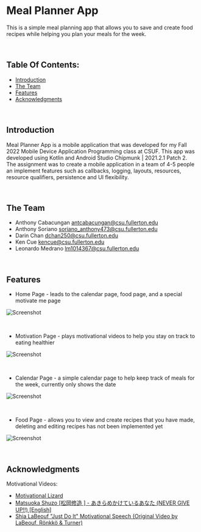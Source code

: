 # Meal Planner App <br>
This is a simple meal planning app that allows you to save and create food recipes while helping you plan your meals for the week. 

<br>

## Table Of Contents:

* [Introduction](#Introduction)
* [The Team](#Team)
* [Features](#Game)
* [Acknowledgments](#Acknowledgments)

<br>

## Introduction <br>

Meal Planner App is a mobile application that was developed for my Fall 2022 Mobile Device Application Programming class at CSUF. This app was developed using Kotlin and Android Studio Chipmunk | 2021.2.1 Patch 2. The assignment was to create a mobile application in a team of 4-5 people an implement features such as callbacks, logging, layouts, resources, resource qualifiers, persistence and UI flexibility.

<br>

## The Team <br>

* Anthony Cabacungan <antcabacungan@csu.fullerton.edu> 
* Anthony Soriano <soriano_anthony473@csu.fullerton.edu> 
* Darin Chan <dchan250@csu.fullerton.edu>
* Ken Cue <kencue@csu.fullerton.edu>
* Leonardo Medrano <lm1014367@csu.fullerton.edu> 

<br>

## Features <br>

* Home Page - leads to the calendar page, food page, and a special motivate me page

![Screenshot](screenshots/home.png)

<br>

* Motivation Page - plays motivational videos to help you stay on track to eating healthier

![Screenshot](screenshots/motivation.gif)

<br>
 
* Calendar Page - a simple calendar page to help keep track of meals for the week, currently only shows the date

![Screenshot](screenshots/calendar.png)

<br>
 
 * Food Page - allows you to view and create recipes that you have made, deleting and editing recipes has not been implemented yet

![Screenshot](screenshots/food.gif)

<br>
 
 ## Acknowledgments <br>

 Motivational Videos:
* [Motivational Lizard](https://www.youtube.com/watch?v=kGOQfLFzJj8)
* [Matsuoka Shuzo [松岡修造 ] - あきらめかけているあなた (NEVER GIVE UP!!) [English]](https://www.youtube.com/watch?v=KxGRhd_iWuE)
* [Shia LaBeouf "Just Do It" Motivational Speech (Original Video by LaBeouf, Rönkkö & Turner)](https://www.youtube.com/watch?v=ZXsQAXx_ao0)